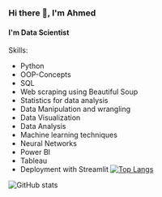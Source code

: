 ### Hi there 👋, I'm Ahmed
#### I'm Data Scientist 
Skills:
* Python
* OOP-Concepts
* SQL
* Web scraping using Beautiful Soup
* Statistics for data analysis
* Data Manipulation and wrangling
* Data Visualization
* Data Analysis
* Machine learning techniques
* Neural Networks
* Power BI
* Tableau
* Deployment with Streamlit
[![Top Langs](https://github-readme-stats.vercel.app/api/top-langs/?username=AhmedMohamedKamel2022)](https://github.com/anuraghazra/github-readme-stats)

![GitHub stats](https://github-readme-stats.vercel.app/api?username=AhmedMohamedKamel2022&show_icons=true)  


